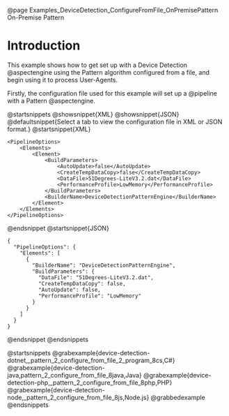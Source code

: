 @page Examples_DeviceDetection_ConfigureFromFile_OnPremisePattern On-Premise Pattern

# Introduction

This example shows how to get set up with a Device Detection @aspectengine using the Pattern algorithm
configured from a file, and begin using it to process User-Agents.

Firstly, the configuration file used for this example will set up a @pipeline with a Pattern @aspectengine.

@startsnippets
@showsnippet{XML}
@showsnippet{JSON}
@defaultsnippet{Select a tab to view the configuration file in XML or JSON format.}
@startsnippet{XML}
```{xml}
<PipelineOptions>
    <Elements>
        <Element>
            <BuildParameters>
                <AutoUpdate>false</AutoUpdate>
                <CreateTempDataCopy>false</CreateTempDataCopy>
                <DataFile>51Degrees-LiteV3.2.dat</DataFile>
                <PerformanceProfile>LowMemory</PerformanceProfile>
            </BuildParameters>
            <BuilderName>DeviceDetectionPatternEngine</BuilderName>
        </Element>
    </Elements>
</PipelineOptions>
```
@endsnippet
@startsnippet{JSON}
```{json}
{
  "PipelineOptions": {
    "Elements": [
      {
        "BuilderName": "DeviceDetectionPatternEngine",
        "BuildParameters": {
          "DataFile": "51Degrees-LiteV3.2.dat",
          "CreateTempDataCopy": false,
          "AutoUpdate": false,
          "PerformanceProfile": "LowMemory"
        }
      }
    ]
  }
}
```
@endsnippet
@endsnippets

@startsnippets
@grabexample{device-detection-dotnet,_pattern_2_configure_from_file_2_program_8cs,C#}
@grabexample{device-detection-java,pattern_2_configure_from_file_8java,Java}
@grabexample{device-detection-php,_pattern_2_configure_from_file_8php,PHP}
@grabexample{device-detection-node,_pattern_2_configure_from_file_8js,Node.js}
@grabbedexample
@endsnippets
